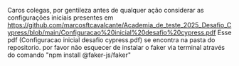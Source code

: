 Caros colegas, por gentileza antes de qualquer ação considerar as configurações iniciais presentes em https://github.com/marcosftcavalcante/Academia_de_teste_2025_Desafio_Cypress/blob/main/Configuracao%20inicial%20desafio%20cypress.pdf
Esse pdf (Configuracao inicial desafio cypress.pdf) se encontra na pasta do repositorio.
por favor não esquecer de instalar o faker via terminal através do comando "npm install @faker-js/faker"

